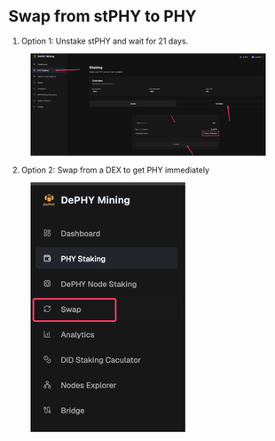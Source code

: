 # Swap from stPHY to PHY

1. Option 1: Unstake stPHY and wait for 21 days.

<figure><img src="../.gitbook/assets/image (11).png" alt=""><figcaption></figcaption></figure>

2. Option 2: Swap from a DEX to get PHY immediately

<figure><img src="../.gitbook/assets/image (12).png" alt="" width="279"><figcaption></figcaption></figure>
